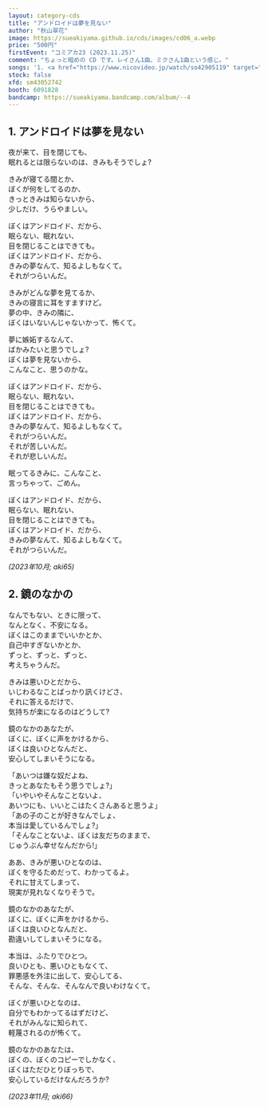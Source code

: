 ```yaml
---
layout: category-cds
title: "アンドロイドは夢を見ない"
author: "秋山翠花"
image: https://sueakiyama.github.io/cds/images/cd06_a.webp
price: "500円"
firstEvent: "コミアカ23 (2023.11.25)"
comment: "ちょっと暗めの CD です。レイさん1曲、ミクさん1曲という感じ。"
songs: '1. <a href="https://www.nicovideo.jp/watch/so42905119" target="_blank"><b>アンドロイドは夢を見ない (aki65)</b></a><br>2. 鏡のなかの (aki66)'
stock: false
xfd: sm43052742
booth: 6091828
bandcamp: https://sueakiyama.bandcamp.com/album/--4
---
```


## 1. アンドロイドは夢を見ない

夜が来て、目を閉じても、  
眠れるとは限らないのは、きみもそうでしょ?

きみが寝てる間とか、  
ぼくが何をしてるのか、  
きっときみは知らないから、  
少しだけ、うらやましい。

ぼくはアンドロイド、だから、  
眠らない、眠れない、  
目を閉じることはできても。  
ぼくはアンドロイド、だから、  
きみの夢なんて、知るよしもなくて。  
それがつらいんだ。

きみがどんな夢を見てるか、  
きみの寝言に耳をすますけど。  
夢の中、きみの隣に、  
ぼくはいないんじゃないかって、怖くて。

夢に嫉妬するなんて、  
ばかみたいと思うでしょ?  
ぼくは夢を見ないから、  
こんなこと、思うのかな。

ぼくはアンドロイド、だから、  
眠らない、眠れない、  
目を閉じることはできても。  
ぼくはアンドロイド、だから、  
きみの夢なんて、知るよしもなくて。  
それがつらいんだ。  
それが苦しいんだ。  
それが悲しいんだ。

眠ってるきみに、こんなこと、  
言っちゃって、ごめん。

ぼくはアンドロイド、だから、  
眠らない、眠れない、  
目を閉じることはできても。  
ぼくはアンドロイド、だから、  
きみの夢なんて、知るよしもなくて。  
それがつらいんだ。

*(2023年10月; aki65)*

## 2. 鏡のなかの

なんでもない、ときに限って、  
なんとなく、不安になる。  
ぼくはこのままでいいかとか、  
自己中すぎないかとか、  
ずっと、ずっと、ずっと、  
考えちゃうんだ。

きみは悪いひとだから、  
いじわるなことばっかり訊くけどさ、  
それに答えるだけで、  
気持ちが楽になるのはどうして?

鏡のなかのあなたが、  
ぼくに、ぼくに声をかけるから、  
ぼくは良いひとなんだと、  
安心してしまいそうになる。

「あいつは嫌な奴だよね、  
きっとあなたもそう思うでしょ?」  
「いやいやそんなことないよ、  
あいつにも、いいとこはたくさんあると思うよ」  
「あの子のことが好きなんでしょ、  
本当は愛しているんでしょ?」  
「そんなことないよ、ぼくは友だちのままで、  
じゅうぶん幸せなんだから!」

ああ、きみが悪いひとなのは、  
ぼくを守るためだって、わかってるよ。  
それに甘えてしまって、  
現実が見れなくなりそうで。

鏡のなかのあなたが、  
ぼくに、ぼくに声をかけるから、  
ぼくは良いひとなんだと、  
勘違いしてしまいそうになる。

本当は、ふたりでひとつ。  
良いひとも、悪いひともなくて、  
罪悪感を外注に出して、安心してる、  
そんな、そんな、そんなんで良いわけなくて。

ぼくが悪いひとなのは、  
自分でもわかってるはずだけど、  
それがみんなに知られて、  
軽蔑されるのが怖くて。

鏡のなかのあなたは、  
ぼくの、ぼくのコピーでしかなく、  
ぼくはただひとりぼっちで、  
安心しているだけなんだろうか?

*(2023年11月; aki66)*
